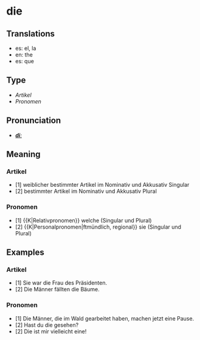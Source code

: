# die
## Translations
- es: el, la
- en: the
- es: que
## Type
- _Artikel_
- _Pronomen_
## Pronunciation
- **_[diː](https://commons.wikimedia.org/wiki/File:De-die.ogg)_**
## Meaning
### Artikel
- [1] weiblicher bestimmter Artikel im Nominativ und Akkusativ Singular
- [2] bestimmter Artikel im Nominativ und Akkusativ Plural
### Pronomen
- [1] {{K|Relativpronomen}} welche (Singular und Plural)
- [2] {{K|Personalpronomen|ftmündlich, regional}} sie (Singular und Plural)
## Examples
### Artikel
- [1] Sie war die Frau des Präsidenten.
- [2] Die Männer fällten die Bäume.
### Pronomen
- [1] Die Männer, die im Wald gearbeitet haben, machen jetzt eine Pause.
- [2] Hast du die gesehen?
- [2] Die ist mir vielleicht eine!
